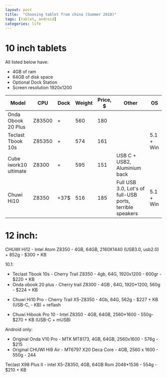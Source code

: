 ```yaml
---
layout: post
title:  "Choosing tablet from china (Summer 2018)"
tags: [tablet, android]
categories: life
---
```



# 10 inch tablets
All listed below have:
* 4GB of ram
* 64GB of disk space
* Optional Dock Station
* Screen resolution 1920x1200

| Model                 | CPU    | Dock | Weight | Price, $ | Other                                                    | OS        | 
| --------------------- | ------ | ---- | ------ | -------- | -------------------------------------------------------- | --------- | 
| Onda Obook 20 Plus    | Z83500 | +    | 560    | 180      |                                                          |           | 
| Teclast Tbook 10s     | Z85350 | +    | 574    | 161      |                                                          | 5.1 + Win | 
| Cube iwork10 ultimate | Z8300  | +    | 595    | 151      | USB C + USB2, Aluminium back                             |           | 
| Chuwi Hi10            | Z8350  | +37$ | 516    | 185      | Full USB 3.0, Lot's of full-USB ports, terrible speakers | 5.1 + Win | 




# 12 inch:
CHUWI Hi12 - Intel Atom Z8350 - 4GB, 64GB, 2160X1440 (USB3.0, usb2.0) + 852g - $300 + KB

10.1:
* Teclast Tbook 10s  - Cherry Trail Z8350 - 4gb, 64G, 1920x1200 - 600gr - $220 + KB
* Onda obook 20 plus - Cherry trail Z8300 - 4GB , 64G,  1920*1200, 560g - $224 + KB
+ Chuwi Hi10 Pro     - Cherry Trail X5-Z8350 - 4Gb, 64G, 562g - $227 + KB (USB-C, - KB) + reflash

- Chuwi Hibook Pro 10 - Intel Z8350 - 4GB, 64GB, 2560*1600 - 550g-  $270 + KB (USB-C + mUSB)

Android only:
* Original Onda V10 Pro - MTK MT8173, 4GB, 64GB, 2560x1600 -  576g - $215
* Original CHUWI Hi9 Air - MT6797 X20 Deca Core - 4GB, 2560 x 1600 - 550g - 244

Teclast X98 Plus II - intel X5-Z8350, 4GB, 64GB Rom 2048*1536 - 554g - $210 + KB
